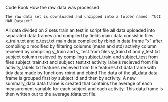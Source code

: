 Code Book
How the raw data was processed

    The raw data set is downloaded and unzipped into a folder named  "UCI HAR Dataset"
All data divided on 2 sets train an test
in script file all data uploaded into separated data frames and compiled by fields
main data consist in files x_train.txt and x_test.txt
main data compiled by rbind in data frame "x"
after compiling x modified by filtering columns (mean and std)
activity column recieved by compiling y_train and y_ test from files y_train.txt and y_test.txt
subject column resieved by compiling subject_train and subject_test from files subject_train.txt and subject_test.txt
activity_labels recieved from file activity_labels.txt
features recieved from file features.txt
data frame with tidy data made by functions rbind and cbind 
    The data of the all_data data frame is grouped first by subject id and then by activity. A new summary_data data frame is created that contains the average of each measurement variable for each subject and each activity. This data frame is then written out to the average.tdata.txt file.

